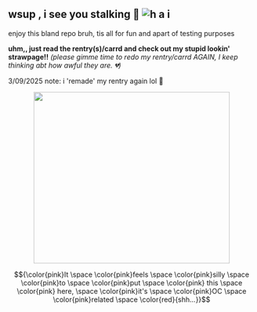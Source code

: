 ## wsup , i see you stalking 🤨 ![h a i](https://komarev.com/ghpvc/?username=PR3TTYPLEASE&color=ff69b4&label=meowers)

enjoy this bland repo bruh, tis all for fun and apart of testing purposes

**uhm,, just read the rentry(s)/carrd and check out my stupid lookin' strawpage!!**
_(please gimme time to redo my rentry/carrd AGAIN, I keep thinking abt how awful they are. 💔)_

3/09/2025 note: i 'remade' my rentry again lol 🗿

<p align="center">
  <img width="400" height="350" src="https://github.com/user-attachments/assets/ff53db67-ee99-492c-be44-e450036a3781">
</p>

$${\color{pink}It \space \color{pink}feels \space \color{pink}silly \space \color{pink}to \space \color{pink}put \space \color{pink} this \space \color{pink} here, \space \color{pink}it's \space \color{pink}OC \space \color{pink}related \space \color{red}{shh...}}$$
